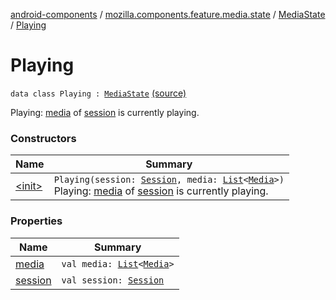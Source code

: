 [android-components](../../../index.md) / [mozilla.components.feature.media.state](../../index.md) / [MediaState](../index.md) / [Playing](./index.md)

# Playing

`data class Playing : `[`MediaState`](../index.md) [(source)](https://github.com/mozilla-mobile/android-components/blob/master/components/feature/media/src/main/java/mozilla/components/feature/media/state/MediaState.kt#L24)

Playing: [media](media.md) of [session](session.md) is currently playing.

### Constructors

| Name | Summary |
|---|---|
| [&lt;init&gt;](-init-.md) | `Playing(session: `[`Session`](../../../mozilla.components.browser.session/-session/index.md)`, media: `[`List`](https://kotlinlang.org/api/latest/jvm/stdlib/kotlin.collections/-list/index.html)`<`[`Media`](../../../mozilla.components.concept.engine.media/-media/index.md)`>)`<br>Playing: [media](media.md) of [session](session.md) is currently playing. |

### Properties

| Name | Summary |
|---|---|
| [media](media.md) | `val media: `[`List`](https://kotlinlang.org/api/latest/jvm/stdlib/kotlin.collections/-list/index.html)`<`[`Media`](../../../mozilla.components.concept.engine.media/-media/index.md)`>` |
| [session](session.md) | `val session: `[`Session`](../../../mozilla.components.browser.session/-session/index.md) |
